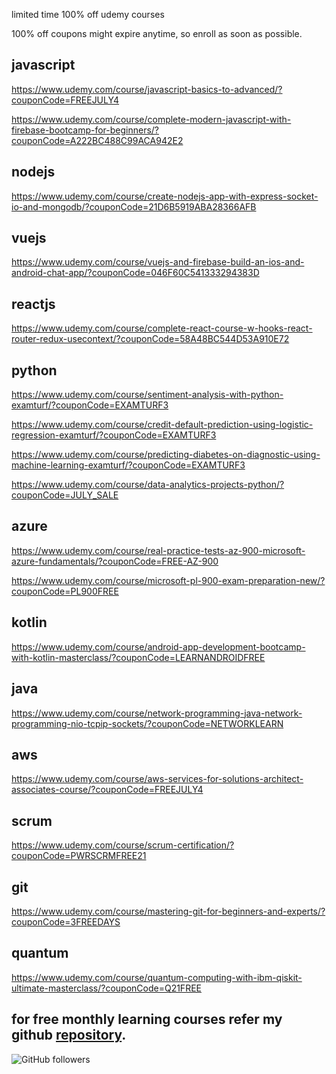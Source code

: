 

limited time 100% off udemy courses

100% off coupons might expire anytime, so enroll as soon as possible.

javascript
----------------------
https://www.udemy.com/course/javascript-basics-to-advanced/?couponCode=FREEJULY4

https://www.udemy.com/course/complete-modern-javascript-with-firebase-bootcamp-for-beginners/?couponCode=A222BC488C99ACA942E2

nodejs
---------
https://www.udemy.com/course/create-nodejs-app-with-express-socket-io-and-mongodb/?couponCode=21D6B5919ABA28366AFB

vuejs
----------
https://www.udemy.com/course/vuejs-and-firebase-build-an-ios-and-android-chat-app/?couponCode=046F60C541333294383D

reactjs
--------------
https://www.udemy.com/course/complete-react-course-w-hooks-react-router-redux-usecontext/?couponCode=58A48BC544D53A910E72

python
----------------------

https://www.udemy.com/course/sentiment-analysis-with-python-examturf/?couponCode=EXAMTURF3

https://www.udemy.com/course/credit-default-prediction-using-logistic-regression-examturf/?couponCode=EXAMTURF3

https://www.udemy.com/course/predicting-diabetes-on-diagnostic-using-machine-learning-examturf/?couponCode=EXAMTURF3

https://www.udemy.com/course/data-analytics-projects-python/?couponCode=JULY_SALE

azure
----------------------
https://www.udemy.com/course/real-practice-tests-az-900-microsoft-azure-fundamentals/?couponCode=FREE-AZ-900

https://www.udemy.com/course/microsoft-pl-900-exam-preparation-new/?couponCode=PL900FREE

kotlin
----------------------------
https://www.udemy.com/course/android-app-development-bootcamp-with-kotlin-masterclass/?couponCode=LEARNANDROIDFREE

java
--------------------
https://www.udemy.com/course/network-programming-java-network-programming-nio-tcpip-sockets/?couponCode=NETWORKLEARN

aws
----------------------
https://www.udemy.com/course/aws-services-for-solutions-architect-associates-course/?couponCode=FREEJULY4

scrum
-----------------------
https://www.udemy.com/course/scrum-certification/?couponCode=PWRSCRMFREE21

git
------------------

https://www.udemy.com/course/mastering-git-for-beginners-and-experts/?couponCode=3FREEDAYS

quantum
--------------------------
https://www.udemy.com/course/quantum-computing-with-ibm-qiskit-ultimate-masterclass/?couponCode=Q21FREE



for free monthly learning courses refer my github [repository](https://github.com/josepraveen/free_month_learning_resources/tree/main/resources).
--------------------------------------------------------------------------------------
<img alt="GitHub followers" src="https://img.shields.io/github/followers/josepraveen?style=social">






